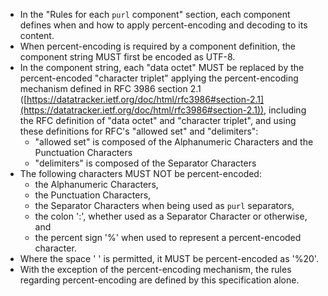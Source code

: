 
- In the \"Rules for each `purl` component\" section, each component
  defines when and how to apply percent-encoding and decoding to its
  content.
- When percent-encoding is required by a component definition, the
  component string MUST first be encoded as UTF-8.
- In the component string, each \"data octet\" MUST be replaced by the
  percent-encoded \"character triplet\" applying the percent-encoding
  mechanism defined in RFC 3986 section 2.1
  ([https://datatracker.ietf.org/doc/html/rfc3986#section-2.1](https://datatracker.ietf.org/doc/html/rfc3986#section-2.1)),
  including the RFC definition of \"data octet\" and \"character
  triplet\", and using these definitions for RFC\'s \"allowed set\" and
  \"delimiters\":
  - \"allowed set\" is composed of the Alphanumeric Characters and the
    Punctuation Characters
  - \"delimiters\" is composed of the Separator Characters
- The following characters MUST NOT be percent-encoded:
  - the Alphanumeric Characters,
  - the Punctuation Characters,
  - the Separator Characters when being used as `purl` separators,
  - the colon \':\', whether used as a Separator Character or otherwise,
    and
  - the percent sign \'%\' when used to represent a percent-encoded
    character.
- Where the space \' \' is permitted, it MUST be percent-encoded as
  \'%20\'.
- With the exception of the percent-encoding mechanism, the rules
  regarding percent-encoding are defined by this specification alone.

